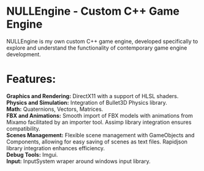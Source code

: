 # NULLEngine - Custom C++ Game Engine
NULLEngine is my own custom C++ game engine, developed specifically to explore and understand the functionality of contemporary game engine development.<br>

# Features:
**Graphics and Rendering:** DirectX11 with a support of HLSL shaders.<br>
**Physics and Simulation:** Integration of Bullet3D Physics library.<br>
**Math:** Quaternions, Vectors, Matrices.<br>
**FBX and Animations:** Smooth import of FBX models with animations from Mixamo facilitated by an importer tool. Assimp library integration ensures compatibility.<br>
**Scenes Management:** Flexible scene management with GameObjects and Components, allowing for easy saving of scenes as text files. Rapidjson library integration enhances efficiency.<br>
**Debug Tools:** Imgui.<br>
**Input:** InputSystem wraper around windows input library.<br>
